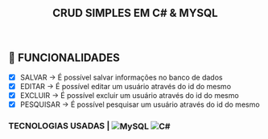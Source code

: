 <p align="center">
      <h2 align="center">CRUD SIMPLES EM C# & MYSQL</h2>
<p align="center">

<br>

## :dart: FUNCIONALIDADES
      
 - [x] SALVAR -> É possível salvar informações no banco de dados
 - [x] EDITAR -> É possível editar um usuário através do id do mesmo
 - [x] EXCLUIR -> É possível excluir um usuário através do id do mesmo
 - [x] PESQUISAR -> É possível pesquisar um usuário através do id do mesmo

<div>
  <h3>TECNOLOGIAS USADAS |
     <img align="center" alt="MySQL" src="https://img.shields.io/badge/MySQL-000000?style=for-the-badge&logo=mysql&logoColor=white"/>
     <img align="center" alt="C#" src="https://img.shields.io/badge/C%23-000000?style=for-the-badge&logo=c-sharp&logoColor=white"/>
 </div>
